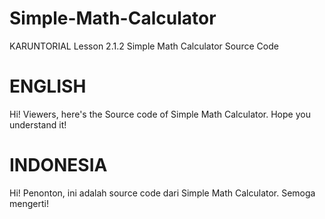# Simple-Math-Calculator
KARUNTORIAL Lesson 2.1.2 Simple Math Calculator Source Code

# ENGLISH
Hi! Viewers, here's the Source code of Simple Math Calculator. Hope you understand it!

# INDONESIA
Hi! Penonton, ini adalah source code dari Simple Math Calculator. Semoga mengerti!
